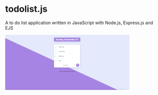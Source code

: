 # todolist.js
A to do list application written in JavaScript with Node.js, Express.js and EJS

<img src="screenshot.png" alt="App_screenshot" style="float: left; margin-right: 10px;" width="400"/> 
